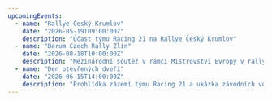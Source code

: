 ```yaml
---
upcomingEvents:
  - name: "Rallye Český Krumlov"
    date: "2026-05-19T09:00:00Z"
    description: "Účast týmu Racing 21 na Rallye Český Krumlov"
  - name: "Barum Czech Rally Zlín"
    date: "2026-08-18T10:00:00Z"
    description: "Mezinárodní soutěž v rámci Mistrovství Evropy v rally"
  - name: "Den otevřených dveří"
    date: "2026-06-15T14:00:00Z"
    description: "Prohlídka zázemí týmu Racing 21 a ukázka závodních vozů"
---
```

